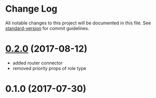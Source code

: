 # Change Log

All notable changes to this project will be documented in this file. See [standard-version](https://github.com/conventional-changelog/standard-version) for commit guidelines.

<a name="0.2.0"></a>
# [0.2.0](https://github.com/TekVanDo/ngx-permission/compare/v0.1.0...v0.2.0) (2017-08-12)
* added router connector
* removed priority props of role type


<a name="0.1.0"></a>
# 0.1.0 (2017-07-30)
